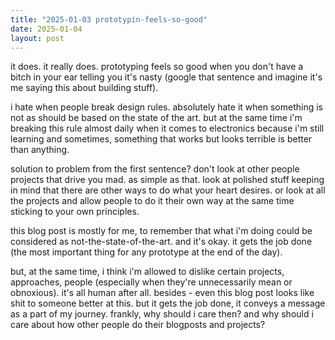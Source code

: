 ```yaml
---
title: "2025-01-03 prototypin-feels-so-good"
date: 2025-01-04
layout: post
---
```


it does. it really does. prototyping feels so good when you don't have a bitch in your ear telling you it's nasty (google that sentence and imagine it's me saying this about building stuff). <br />

i hate when people break design rules. absolutely hate it when something is not as should be based on the state of the art. but at the same time i'm breaking this rule almost daily when it comes to electronics because i'm still learning and sometimes, something that works but looks terrible is better than anything. <br />

solution to problem from the first sentence? don't look at other people projects that drive you mad. as simple as that. look at polished stuff keeping in mind that there are other ways to do what your heart desires. or look at all the projects and allow people to do it their own way at the same time sticking to your own principles. <br />

this blog post is mostly for me, to remember that what i'm doing could be considered as not-the-state-of-the-art. and it's okay. it gets the job done (the most important thing for any prototype at the end of the day). <br />

but, at the same time, i think i'm allowed to dislike certain projects, approaches, people (especially when they're unnecessarily mean or obnoxious). it's all human after all. besides - even this blog post looks like shit to someone better at this. but it gets the job done, it conveys a message as a part of my journey. frankly, why should i care then? and why should i care about how other people do their blogposts and projects? 